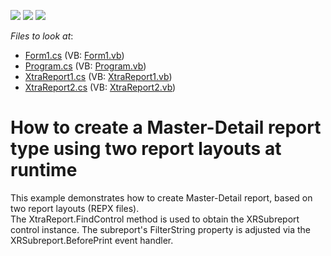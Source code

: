 <!-- default badges list -->
![](https://img.shields.io/endpoint?url=https://codecentral.devexpress.com/api/v1/VersionRange/128599553/12.2.4%2B)
[![](https://img.shields.io/badge/Open_in_DevExpress_Support_Center-FF7200?style=flat-square&logo=DevExpress&logoColor=white)](https://supportcenter.devexpress.com/ticket/details/E1063)
[![](https://img.shields.io/badge/📖_How_to_use_DevExpress_Examples-e9f6fc?style=flat-square)](https://docs.devexpress.com/GeneralInformation/403183)
<!-- default badges end -->
<!-- default file list -->
*Files to look at*:

* [Form1.cs](./CS/WindowsFormsApplication1/Form1.cs) (VB: [Form1.vb](./VB/WindowsFormsApplication1/Form1.vb))
* [Program.cs](./CS/WindowsFormsApplication1/Program.cs) (VB: [Program.vb](./VB/WindowsFormsApplication1/Program.vb))
* [XtraReport1.cs](./CS/WindowsFormsApplication1/SourceReports/XtraReport1.cs) (VB: [XtraReport1.vb](./VB/WindowsFormsApplication1/SourceReports/XtraReport1.vb))
* [XtraReport2.cs](./CS/WindowsFormsApplication1/SourceReports/XtraReport2.cs) (VB: [XtraReport2.vb](./VB/WindowsFormsApplication1/SourceReports/XtraReport2.vb))
<!-- default file list end -->
# How to create a Master-Detail report type using two report layouts at runtime


<p>This example demonstrates how to create Master-Detail report, based on two report layouts (REPX files).<br />
The XtraReport.FindControl method is used to obtain the XRSubreport control instance. The subreport's FilterString property is adjusted via the XRSubreport.BeforePrint event handler.</p>

<br/>



